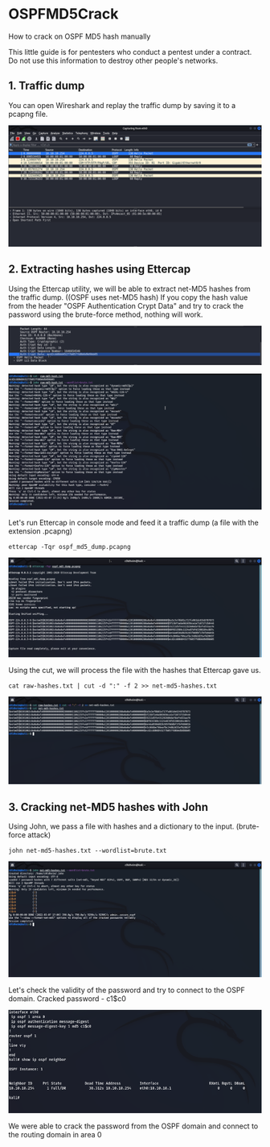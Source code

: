 # OSPFMD5Crack

How to crack on OSPF MD5 hash manually

This little guide is for pentesters who conduct a pentest under a contract. Do not use this information to destroy other people's networks.

## 1. Traffic dump

You can open Wireshark and replay the traffic dump by saving it to a pcapng file.

![](wireshark_dump_one.png)

## 2. Extracting hashes using Ettercap

Using the Ettercap utility, we will be able to extract net-MD5 hashes from the traffic dump. ((OSPF uses net-MD5 hash) If you copy the hash value from the header "OSPF Authentication Crypt Data" and try to crack the password using the brute-force method, nothing will work.

![](raw_md5hash_from_dump.png)

![](fail_rawmd5crack.png)

Let's run Ettercap in console mode and feed it a traffic dump (a file with the extension .pcapng)

```
ettercap -Tqr ospf_md5_dump.pcapng
```

![](ospf_extract_hashes.png)

Using the cut, we will process the file with the hashes that Ettercap gave us.

```
cat raw-hashes.txt | cut -d ":" -f 2 >> net-md5-hashes.txt
```

![](netmd5-hashes.png)

## 3. Cracking net-MD5 hashes with John

Using John, we pass a file with hashes and a dictionary to the input. (brute-force attack)

```
john net-md5-hashes.txt --wordlist=brute.txt
```

![](cracked_pass.png)

Let's check the validity of the password and try to connect to the OSPF domain. Cracked password - c1$c0

![](frr.png)

We were able to crack the password from the OSPF domain and connect to the routing domain in area 0
